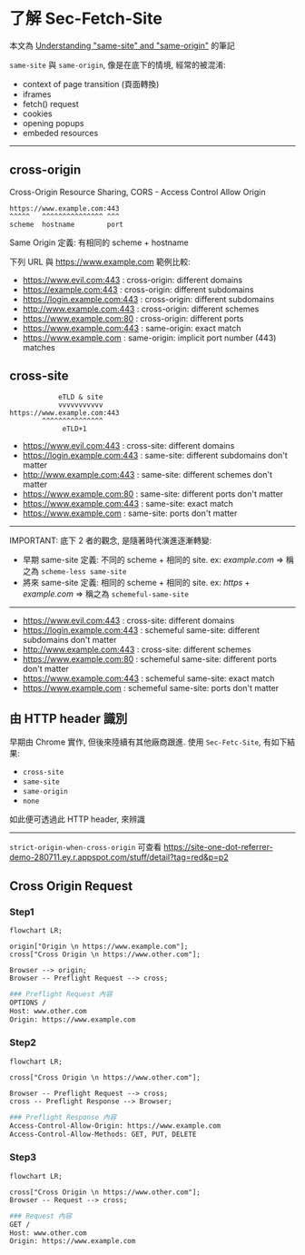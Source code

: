 # 了解 Sec-Fetch-Site

本文為 [Understanding "same-site" and "same-origin"](https://web.dev/same-site-same-origin/) 的筆記

`same-site` 與 `same-origin`, 像是在底下的情境, 經常的被混淆:

- context of page transition (頁面轉換)
- iframes
- fetch() request
- cookies
- opening popups
- embeded resources

-------------------------------

## cross-origin

Cross-Origin Resource Sharing, CORS - Access Control Allow Origin

```
https://www.example.com:443
^^^^^   ^^^^^^^^^^^^^^^ ^^^
scheme  hostname        port
```

Same Origin 定義: 有相同的 scheme + hostname

下列 URL 與 https://www.example.com 範例比較:

- https://www.evil.com:443      : cross-origin: different domains
- https://example.com:443       : cross-origin: different subdomains
- https://login.example.com:443 : cross-origin: different subdomains
- http://www.example.com:443    : cross-origin: different schemes
- https://www.example.com:80    : cross-origin: different ports
- https://www.example.com:443   : same-origin: exact match
- https://www.example.com       : same-origin: implicit port number (443) matches


## cross-site

```
            eTLD & site
            vvvvvvvvvvv
https://www.example.com:443
        ^^^^^^^^^^^^^^^
             eTLD+1
```

- https://www.evil.com:443      : cross-site: different domains
- https://login.example.com:443 : same-site: different subdomains don't matter
- http://www.example.com:443    : same-site: different schemes don't matter
- https://www.example.com:80    : same-site: different ports don't matter
- https://www.example.com:443   : same-site: exact match
- https://www.example.com       : same-site: ports don't matter

---------------------------------------------------

IMPORTANT: 底下 2 者的觀念, 是隨著時代演進逐漸轉變:

- 早期 same-site 定義: 不同的 scheme + 相同的 site. ex: *example.com*           => 稱之為 `scheme-less same-site`
- 將來 same-site 定義: 相同的 scheme + 相同的 site. ex: *https* + *example.com* => 稱之為 `schemeful-same-site`

---------------------------------------------------

- https://www.evil.com:443      : cross-site: different domains
- https://login.example.com:443 : schemeful same-site: different subdomains don't matter
- http://www.example.com:443    : cross-site: different schemes
- https://www.example.com:80    : schemeful same-site: different ports don't matter
- https://www.example.com:443   : schemeful same-site: exact match
- https://www.example.com       : schemeful same-site: ports don't matter


## 由 HTTP header 識別

早期由 Chrome 實作, 但後來陸續有其他廠商跟進. 使用 `Sec-Fetc-Site`, 有如下結果:

- `cross-site`
- `same-site`
- `same-origin`
- `none`

如此便可透過此 HTTP header, 來辨識

------------------------------------------

`strict-origin-when-cross-origin` 可查看 https://site-one-dot-referrer-demo-280711.ey.r.appspot.com/stuff/detail?tag=red&p=p2


## Cross Origin Request

### Step1

```mermaid
flowchart LR;

origin["Origin \n https://www.example.com"];
cross["Cross Origin \n https://www.other.com"];

Browser --> origin;
Browser -- Preflight Request --> cross;
```
```bash
### Preflight Request 內容
OPTIONS /
Host: www.other.com
Origin: https://www.example.com
```


### Step2

```mermaid
flowchart LR;

cross["Cross Origin \n https://www.other.com"];

Browser -- Preflight Request --> cross;
cross -- Preflight Response --> Browser;
```
```bash
### Preflight Response 內容 
Access-Control-Allow-Origin: https://www.example.com
Access-Control-Allow-Methods: GET, PUT, DELETE
```


### Step3

```mermaid
flowchart LR;

cross["Cross Origin \n https://www.other.com"];
Browser -- Request --> cross;
```
```bash
### Request 內容 
GET /
Host: www.other.com
Origin: https://www.example.com
```